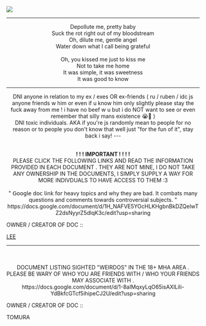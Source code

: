 ![](https://komarev.com/ghpvc/?username=innocntluvrr&color=grey)

---

<p align="center">
Depollute me, pretty baby
<br>Suck the rot right out of my bloodstream
<br>Oh, dilute me, gentle angel
<br>Water down what I call being grateful
<br>
<br>Oh, you kissed me just to kiss me
<br>Not to take me home
<br>It was simple, it was sweetness
<br>It was good to know

---
<p align="center">
  DNI anyone in relation to my ex / exes OR ex-friends ( ru / ruben / idc js anyone friends w him or even if u know him only slightly please stay the fuck away from me ! i have no beef w u but i do NOT want to see or even remember that silly mans existence 😭🙏 )
  <br> DNI toxic individuals. AKA if you're js randomly mean to people for no reason or to people you don't know that well just "for the fun of it", stay back i say!
---

<p align="center">
<br><B>! ! !  IMPORTANT ! ! ! !</B>
<br>PLEASE CLICK THE FOLLOWING LINKS AND READ THE INFORMATION PROVIDED IN EACH DOCUMENT . THEY ARE NOT MINE, I DO NOT TAKE ANY OWNERSHIP IN THE DOCUMENTS, I SIMPLY SUPPLY A WAY FOR MORE INDIVDUALS TO HAVE ACCESS TO THEM :3
<br>
  <br>
  " 𝖦𝗈𝗈𝗀𝗅𝖾 𝖽𝗈𝖼 𝗅𝗂𝗇𝗄 𝖿𝗈𝗋 heavy topics and why they are bad. It combats many questions and comments towards controversial subjects. "  https://docs.google.com/document/d/1H_NAFVE5YOcHLKHgbnBkDZQelwTZ2dsNyyrZ5dlqK3c/edit?usp=sharing

  OWNER / CREATOR OF DOC ::
    
[LEE](https://www.patreon.com/c/user/about?u=111813567)

---

<p align="center">
<br>
  <br>
  DOCUMENT LISTING SIGHTED "WEIRDOS" IN THE 18+ MHA AREA . PLEASE BE WARY OF WHO YOU ARE FRIENDS WITH / WHO YOUR FRIENDS MAY ASSOCIATE WITH .
<br>https://docs.google.com/document/d/1-8aIMqxyLqO65isAXlLili-YdBkfcGTcf5ihipeCJ2U/edit?usp=sharing

OWNER / CREATOR OF DOC ::

TOMURA
